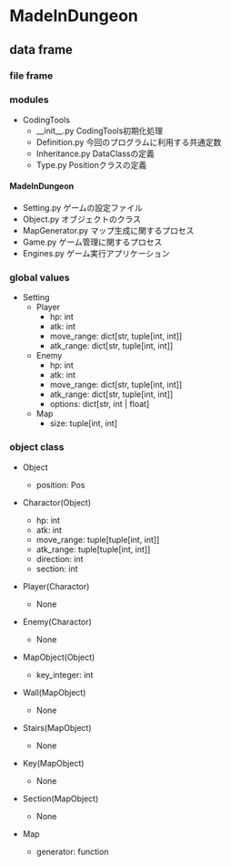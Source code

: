 # MadeInDungeon

## data frame

### file frame

### modules

- CodingTools
  - \_\_init__.py
    CodingTools初期化処理
  - Definition.py
    今回のプログラムに利用する共通定数
  - Inheritance.py
    DataClassの定義
  - Type.py
    Positionクラスの定義

#### MadeInDungeon

- Setting.py
  ゲームの設定ファイル
- Object.py
  オブジェクトのクラス
- MapGenerator.py
  マップ生成に関するプロセス
- Game.py
  ゲーム管理に関するプロセス
- Engines.py
  ゲーム実行アプリケーション

### global values
 - Setting
   - Player
     - hp: int
     - atk: int
     - move_range: dict[str, tuple[int, int]]
     - atk_range: dict[str, tuple[int, int]]
   - Enemy
     - hp: int
     - atk: int
     - move_range: dict[str, tuple[int, int]]
     - atk_range: dict[str, tuple[int, int]]
     - options: dict[str, int | float]
   - Map
     - size: tuple[int, int]  

### object class
- Object
  - position: Pos


- Charactor(Object)
  - hp: int
  - atk: int
  - move_range: tuple[tuple[int, int]]
  - atk_range: tuple[tuple[int, int]]
  - direction: int
  - section: int

- Player(Charactor)
  - None

- Enemy(Charactor)
  - None


- MapObject(Object)
  - key_integer: int

- Wall(MapObject)
  - None

- Stairs(MapObject)
  - None

- Key(MapObject)
  - None

- Section(MapObject)
  - None


- Map
  - generator: function
